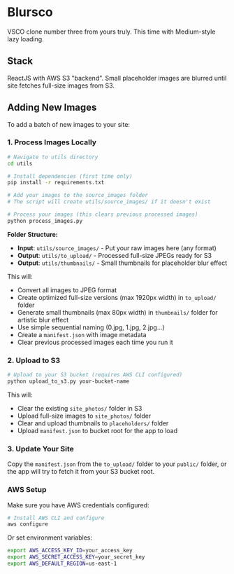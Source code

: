 # Blursco

VSCO clone number three from yours truly. This time with Medium-style lazy loading.

## Stack

ReactJS with AWS S3 "backend". Small placeholder images are blurred until site fetches full-size images from S3.

## Adding New Images

To add a batch of new images to your site:

### 1. Process Images Locally

```bash
# Navigate to utils directory
cd utils

# Install dependencies (first time only)
pip install -r requirements.txt

# Add your images to the source_images folder
# The script will create utils/source_images/ if it doesn't exist

# Process your images (this clears previous processed images)
python process_images.py
```

**Folder Structure:**
- **Input**: `utils/source_images/` - Put your raw images here (any format)
- **Output**: `utils/to_upload/` - Processed full-size JPEGs ready for S3
- **Output**: `utils/thumbnails/` - Small thumbnails for placeholder blur effect

This will:
- Convert all images to JPEG format
- Create optimized full-size versions (max 1920px width) in `to_upload/` folder
- Generate small thumbnails (max 80px width) in `thumbnails/` folder for artistic blur effect
- Use simple sequential naming (0.jpg, 1.jpg, 2.jpg...)
- Create a `manifest.json` with image metadata
- Clear previous processed images each time you run it

### 2. Upload to S3

```bash
# Upload to your S3 bucket (requires AWS CLI configured)
python upload_to_s3.py your-bucket-name
```

This will:
- Clear the existing `site_photos/` folder in S3
- Upload full-size images to `site_photos/` folder
- Clear and upload thumbnails to `placeholders/` folder
- Upload `manifest.json` to bucket root for the app to load

### 3. Update Your Site

Copy the `manifest.json` from the `to_upload/` folder to your `public/` folder, or the app will try to fetch it from your S3 bucket root.

### AWS Setup

Make sure you have AWS credentials configured:
```bash
# Install AWS CLI and configure
aws configure
```

Or set environment variables:
```bash
export AWS_ACCESS_KEY_ID=your_access_key
export AWS_SECRET_ACCESS_KEY=your_secret_key
export AWS_DEFAULT_REGION=us-east-1
```
